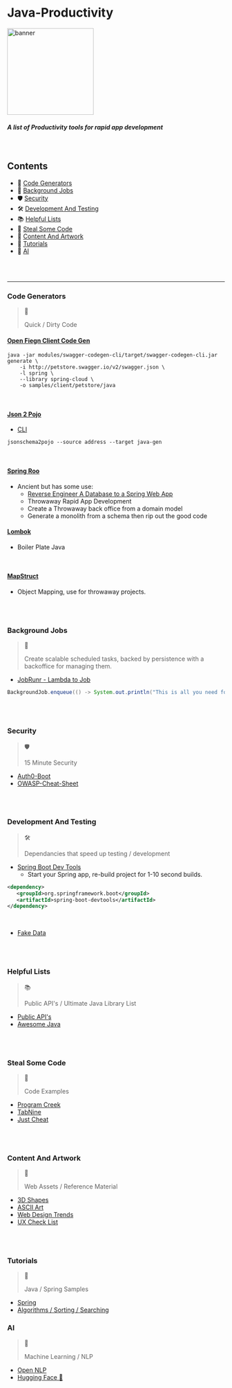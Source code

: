 # Java-Productivity
 <img src="https://user-images.githubusercontent.com/15834648/175575643-553cf548-6eda-4c92-9bb3-ef7a6fd168ed.png" 
 alt="banner" 
 width="200"/>
 
##### A list of Productivity tools for rapid app development

<br/>

## Contents
 - 📘 [Code Generators](#code-generators)
 - 🤖 [Background Jobs](#background-jobs)
 - 🛡️ [Security](#security)
 - 🛠️ [Development And Testing](#development-and-testing)
 - 📚 [Helpful Lists](#helpful-lists)
 - 🌌 [Steal Some Code](#steal-some-code)
 - 🎨 [Content And Artwork](#content-and-artwork)
 - 📔 [Tutorials](#tutorials)
 - 🧠 [AI](#ai)


<br/>
<br/>

<hr>

### Code Generators
> 📘 
> 
> Quick / Dirty Code

#### [Open Fiegn Client Code Gen](https://github.com/swagger-api/swagger-codegen/tree/master/modules/swagger-codegen/src/main/resources/JavaSpring/libraries/spring-cloud)

```
java -jar modules/swagger-codegen-cli/target/swagger-codegen-cli.jar generate \
    -i http://petstore.swagger.io/v2/swagger.json \
    -l spring \
    --library spring-cloud \
    -o samples/client/petstore/java
```

<br/>

#### [Json 2 Pojo](https://www.jsonschema2pojo.org/)
 - [CLI](https://github.com/joelittlejohn/jsonschema2pojo/wiki/Getting-Started#the-command-line-interface)

```shell
jsonschema2pojo --source address --target java-gen
```

<br/>

#### [Spring Roo](https://spring.io/projects/spring-roo#overview)
 - Ancient but has some use:
     - [Reverse Engineer A Database to a Spring Web App](http://rburawes.github.io/)
     - Throwaway Rapid App Development
     - Create a Throwaway back office from a domain model
     - Generate a monolith from a schema then rip out the good code

#### [Lombok](https://projectlombok.org/setup/maven)
 - Boiler Plate Java

<br/>

#### [MapStruct](https://mapstruct.org/documentation/installation/)
 - Object Mapping, use for throwaway projects.

<br/>
<br/>

### Background Jobs
> 🤖
> 
> Create scalable scheduled tasks, backed by persistence with a backoffice for managing them.

- [JobRunr - Lambda to Job](https://github.com/jobrunr/jobrunr)

 ```java
 BackgroundJob.enqueue(() -> System.out.println("This is all you need for distributed jobs!"));
 ```

<br/>
<br/> 
 
### Security
> 🛡️ 
> 
> 15 Minute Security

 - [Auth0-Boot](https://auth0.com/docs/quickstart/backend/java-spring-security5/01-authorization)
 - [OWASP-Cheat-Sheet](https://github.com/OWASP/CheatSheetSeries)

<br/>
<br/>

### Development And Testing
> 🛠️ 
> 
> Dependancies that speed up testing / development
 
 - [Spring Boot Dev Tools](https://www.baeldung.com/spring-boot-devtools)
   - Start your Spring app, re-build project for 1-10 second builds.
 
 ```xml
 <dependency>
    <groupId>org.springframework.boot</groupId>
    <artifactId>spring-boot-devtools</artifactId>
</dependency>
```

<br/>

 - [Fake Data](https://github.com/DiUS/java-faker)
 
<br/>
<br/>

### Helpful Lists 
> 📚 
> 
> Public API's / Ultimate Java Library List

- [Public API's](https://github.com/public-apis/public-apis)
- [Awesome Java](https://github.com/akullpp/awesome-java)

<br/>
<br/>

### Steal Some Code
> 🌌 
> 
> Code Examples

- [Program Creek](https://www.programcreek.com/java-api-examples/?action=search)
- [TabNine](https://www.tabnine.com/code)
- [Just Cheat](https://github.com/features/copilot/)

<br/>
<br/>

### Content And Artwork
> 🎨 
> 
> Web Assets / Reference Material
- [3D Shapes](https://www.shapefest.com/)
- [ASCII Art](https://patorjk.com/software/taag/#p=display&f=Graffiti&t=Type%20Something%20)
- [Web Design Trends](https://abduzeedo.com/)
- [UX Check List](https://www.checklist.design/)

<br/>
<br/>

### Tutorials
> 📔 
> 
> Java / Spring Samples

 - [Spring](https://github.com/eugenp/tutorials)
 - [Algorithms / Sorting / Searching](https://github.com/eugenp/tutorials/tree/master/algorithms-modules)

### AI
> 🧠 
> 
> Machine Learning / NLP

 - [Open NLP](https://opennlp.apache.org/)
 - [Hugging Face 🤗](https://huggingface.co/)
